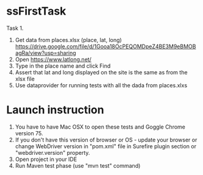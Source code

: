 # ssFirstTask
Task 1.
1. Get data from places.xlsx (place, lat, long) https://drive.google.com/file/d/1Gooa18OcPEQOMDpeZ4BE3M9eBMOBagRa/view?usp=sharing
2. Open https://www.latlong.net/
3. Type in the place name and click Find
4. Assert that lat and long displayed on the site is the same as from the xlsx file
5. Use dataprovider for running tests with all the dada from places.xlxs

# Launch instruction
1. You have to have Mac OSX to open these tests and Goggle Chrome version 75.
2. If you don't have this version of browser or OS - update your browser or change WebDriver version in "pom.xml" file in Surefire plugin section or "webdriver.version" property.
3. Open project in your IDE
4. Run Maven test phase (use "mvn test" command)
